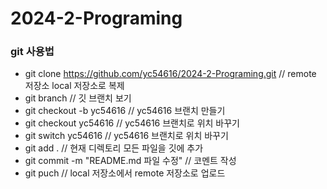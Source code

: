 # 2024-2-Programing

### git 사용법
- git clone https://github.com/yc54616/2024-2-Programing.git // remote 저장소 local 저장소로 복제
- git branch // 깃 브랜치 보기
- git checkout -b yc54616 // yc54616 브랜치 만들기
- git checkout yc54616 // yc54616 브랜치로 위치 바꾸기
- git switch yc54616 // yc54616 브랜치로 위치 바꾸기
- git add . // 현재 디렉토리 모든 파일을 깃에 추가
- git commit -m "README.md 파일 수정" // 코멘트 작성
- git puch // local 저장소에서 remote 저장소로 업로드

